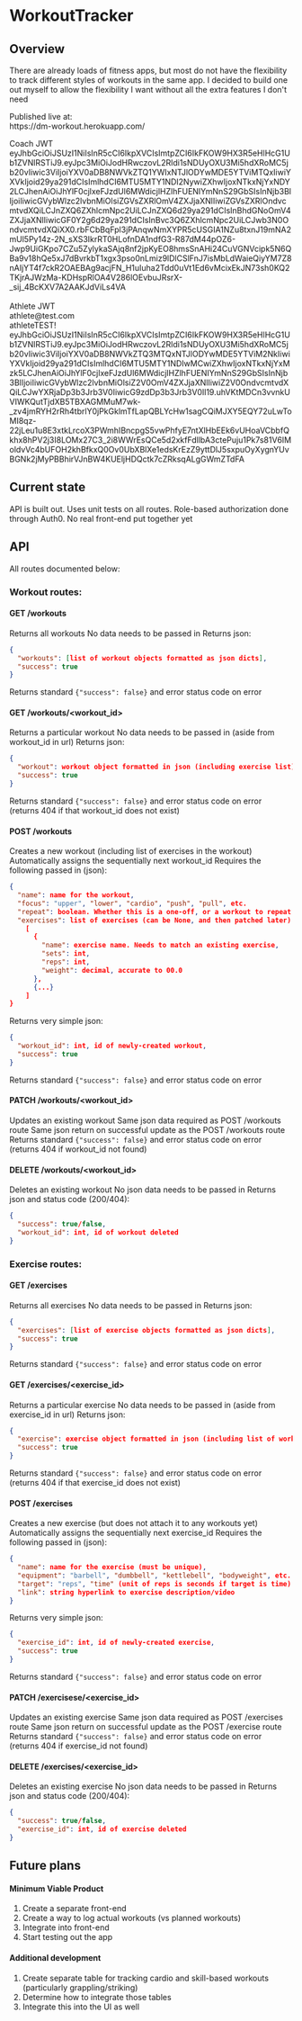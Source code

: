 # WorkoutTracker


## Overview
<p>There are already loads of fitness apps, but most do not have the flexibility to track different styles of workouts in the same app.
I decided to build one out myself to allow the flexibility I want without all the extra features I don't need</p>

<p>
Published live at:<br>
https://dm-workout.herokuapp.com/
</p>

<p>
Coach JWT
eyJhbGciOiJSUzI1NiIsInR5cCI6IkpXVCIsImtpZCI6IkFKOW9HX3R5eHlHcG1Ub1ZVNlRSTiJ9.eyJpc3MiOiJodHRwczovL2Rldi1sNDUyOXU3Mi5hdXRoMC5jb20vIiwic3ViIjoiYXV0aDB8NWVkZTQ1YWIxNTJlODYwMDE5YTViMTQxIiwiYXVkIjoid29ya291dCIsImlhdCI6MTU5MTY1NDI2NywiZXhwIjoxNTkxNjYxNDY2LCJhenAiOiJhYlF0cjlxeFJzdUl6MWdicjlHZlhFUENIYmNnS29GbSIsInNjb3BlIjoiIiwicGVybWlzc2lvbnMiOlsiZGVsZXRlOmV4ZXJjaXNlIiwiZGVsZXRlOndvcmtvdXQiLCJnZXQ6ZXhlcmNpc2UiLCJnZXQ6d29ya291dCIsInBhdGNoOmV4ZXJjaXNlIiwicGF0Y2g6d29ya291dCIsInBvc3Q6ZXhlcmNpc2UiLCJwb3N0OndvcmtvdXQiXX0.rbFCbBqFpl3jPAnqwNmXYPR5cUSGIA1NZu8txnJ19mNA2mUl5Py14z-2N_sXS3IkrRT0HLofnDA1ndfG3-R87dM44pOZ6-Jwp9UiGKpo7CZu5ZylykaSAjq8nf2jpKyEO8hmsSnAHi24CuVGNVcipk5N6QBa9v18hQe5xJ7dBvrkbT1xgx3pso0nLmiz9lDlCSlFnJ7isMbLdWaieQiyYM7Z8nAIjYT4f7ckR2OAEBAg9acjFN_H1uIuha2Tdd0uVt1Ed6vMcixEkJN73sh0KQ2TKjrAJWzMa-KDHspRlOA4V286lOEvbuJRsrX-_sij_4BcKXV7A2AAKJdViLs4VA
<br><br>
Athlete JWT<br>
athlete@test.com<br>
athleteTEST!<br>
eyJhbGciOiJSUzI1NiIsInR5cCI6IkpXVCIsImtpZCI6IkFKOW9HX3R5eHlHcG1Ub1ZVNlRSTiJ9.eyJpc3MiOiJodHRwczovL2Rldi1sNDUyOXU3Mi5hdXRoMC5jb20vIiwic3ViIjoiYXV0aDB8NWVkZTQ3MTQxNTJlODYwMDE5YTViM2NkIiwiYXVkIjoid29ya291dCIsImlhdCI6MTU5MTY1NDIwMCwiZXhwIjoxNTkxNjYxMzk5LCJhenAiOiJhYlF0cjlxeFJzdUl6MWdicjlHZlhFUENIYmNnS29GbSIsInNjb3BlIjoiIiwicGVybWlzc2lvbnMiOlsiZ2V0OmV4ZXJjaXNlIiwiZ2V0OndvcmtvdXQiLCJwYXRjaDp3b3Jrb3V0IiwicG9zdDp3b3Jrb3V0Il19.uhVKtMDCn3vvnkUVIWKQutTjdXB5TBXAGMMuM7wk-_zv4jmRYH2rRh4tbrlY0jPkGklmTfLapQBLYcHw1sagCQiMJXY5EQY72uLwToMI8qz-22jLeu1u8E3xtkLrcoX3PWmhIBncpgS5vwPhfyE7ntXlHbEEk6vUHoaVCbbfQkhx8hPV2j3I8LOMx27C3_2i8WWrEsQCe5d2xkfFdllbA3ctePuju1Pk7s81V6IMoldvVc4bUFOH2khBfkxQ0Ov0UbXBlXe1edsKrEzZ9yttDlJ5sxpuOyXygnYUvBGNk2jMyPBBhirVJnBW4KUEljHDQctk7cZRksqALgGWmZTdFA
</p>


## Current state
API is built out.
Uses unit tests on all routes.
Role-based authorization done through Auth0.
No real front-end put together yet


## API
All routes documented below:

### Workout routes:
#### GET /workouts
Returns all workouts
No data needs to be passed in
Returns json:
```json
{
  "workouts": [list of workout objects formatted as json dicts],
  "success": true
}
```
Returns standard `{"success": false}` and error status code on error

#### GET /workouts/<workout_id>
Returns a particular workout
No data needs to be passed in (aside from workout_id in url)
Returns json:
```json
{
  "workout": workout object formatted in json (including exercise list),
  "success": true
}
```
Returns standard `{"success": false}` and error status code on error
(returns 404 if that workout_id does not exist)

#### POST /workouts
Creates a new workout (including list of exercises in the workout)
Automatically assigns the sequentially next workout_id
Requires the following passed in (json):
```json
{
  "name": name for the workout,
  "focus": "upper", "lower", "cardio", "push", "pull", etc.
  "repeat": boolean. Whether this is a one-off, or a workout to repeat later (not currently utilized)
  "exercises": list of exercises (can be None, and then patched later)
    [
      {
        "name": exercise name. Needs to match an existing exercise,
        "sets": int,
        "reps": int,
        "weight": decimal, accurate to 00.0
      },
      {...}
    ]
}
```
Returns very simple json:
```json
{
  "workout_id": int, id of newly-created workout,
  "success": true
}
```
Returns standard `{"success": false}` and error status code on error

#### PATCH /workouts/<workout_id>
Updates an existing workout
Same json data required as POST /workouts route
Same json return on successful update as the POST /workouts route
Returns standard `{"success": false}` and error status code on error
(returns 404 if workout_id not found)

#### DELETE /workouts/<workout_id>
Deletes an existing workout
No json data needs to be passed in
Returns json and status code (200/404):
```json
{
  "success": true/false,
  "workout_id": int, id of workout deleted
}
```

### Exercise routes:
#### GET /exercises
Returns all exercises
No data needs to be passed in
Returns json:
```json
{
  "exercises": [list of exercise objects formatted as json dicts],
  "success": true
}
```
Returns standard `{"success": false}` and error status code on error

#### GET /exercises/<exercise_id>
Returns a particular exercise
No data needs to be passed in (aside from exercise_id in url)
Returns json:
```json
{
  "exercise": exercise object formatted in json (including list of workouts using this exercise),
  "success": true
}
```
Returns standard `{"success": false}` and error status code on error
(returns 404 if that exercise_id does not exist)

#### POST /exercises
Creates a new exercise (but does not attach it to any workouts yet)
Automatically assigns the sequentially next exercise_id
Requires the following passed in (json):
```json
{
  "name": name for the exercise (must be unique),
  "equipment": "barbell", "dumbbell", "kettlebell", "bodyweight", etc.
  "target": "reps", "time" (unit of reps is seconds if target is time)
  "link": string hyperlink to exercise description/video
}
```
Returns very simple json:
```json
{
  "exercise_id": int, id of newly-created exercise,
  "success": true
}
```
Returns standard `{"success": false}` and error status code on error

#### PATCH /exercisese/<exercise_id>
Updates an existing exercise
Same json data required as POST /exercises route
Same json return on successful update as the POST /exercise route
Returns standard `{"success": false}` and error status code on error
(returns 404 if exercise_id not found)

#### DELETE /exercises/<exercise_id>
Deletes an existing exercise
No json data needs to be passed in
Returns json and status code (200/404):
```json
{
  "success": true/false,
  "exercise_id": int, id of exercise deleted
}
```

## Future plans
#### Minimum Viable Product
1. Create a separate front-end
2. Create a way to log actual workouts (vs planned workouts)
3. Integrate into front-end
4. Start testing out the app
#### Additional development
1. Create separate table for tracking cardio and skill-based workouts (particularly grappling/striking)
2. Determine how to integrate those tables
3. Integrate this into the UI as well
